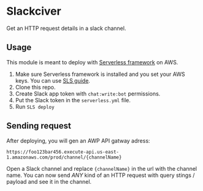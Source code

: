 # Slackciver
Get an HTTP request details in a slack channel.

## Usage
This module is meant to deploy with [Serverless framework](https://serverless.com) on AWS.

1. Make sure Serverless framework is installed and you set your AWS keys. You can use [SLS guide](https://serverless.com/framework/docs/providers/aws/guide/quick-start/).
2. Clone this repo.
3. Create Slack app token with `chat:write:bot` permissions.
4. Put the Slack token in the `serverless.yml` file.
5. Run `SLS deploy`

## Sending request
After deploying, you will gen an AWP API gatway adress:

```
https://foo123bar456.execute-api.us-east-1.amazonaws.com/prod/channel/{channelName}
```

Open a Slack channel and replace `{channelName}` in the url with the channel name.
You can now send *ANY* kind of an HTTP request with query stings / payload and see it in the channel.
